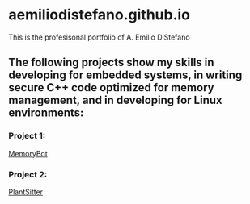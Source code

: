 # aemiliodistefano.github.io

This is the profesisonal portfolio of A. Emilio DiStefano

## The following projects show my skills in developing for embedded systems, in writing secure C++ code optimized for memory management, and in developing for Linux environments:

### Project 1: 
[MemoryBot](https://github.com/AEmilioDiStefano/MemoryBot)
 

### Project 2:
[PlantSitter](https://github.com/AEmilioDiStefano/PlantSitter)


